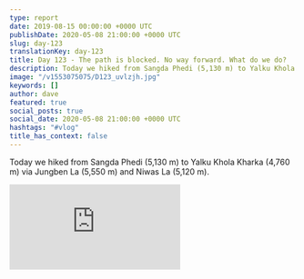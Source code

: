 ```yaml
---
type: report
date: 2019-08-15 00:00:00 +0000 UTC
publishDate: 2020-05-08 21:00:00 +0000 UTC
slug: day-123
translationKey: day-123
title: Day 123 - The path is blocked. No way forward. What do we do?
description: Today we hiked from Sangda Phedi (5,130 m) to Yalku Khola Kharka (4,760 m) via Jungben La (5,550 m) and Niwas La (5,120 m).
image: "/v1553075075/D123_uvlzjh.jpg"
keywords: []
author: dave
featured: true
social_posts: true
social_date: 2020-05-08 21:00:00 +0000 UTC
hashtags: "#vlog"
title_has_context: false
---
```


Today we hiked from Sangda Phedi (5,130 m) to Yalku Khola Kharka (4,760 m) via Jungben La (5,550 m) and Niwas La (5,120 m).

<iframe src="https://www.youtube.com/embed/7VQN2RXk0Rs" frameborder="0" allow="accelerometer; autoplay; encrypted-media; gyroscope; picture-in-picture" allowfullscreen></iframe>

